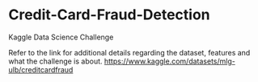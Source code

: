 # Credit-Card-Fraud-Detection
Kaggle Data Science Challenge

Refer to the link for additional details regarding the dataset, features and what the challenge is about.
https://www.kaggle.com/datasets/mlg-ulb/creditcardfraud

